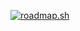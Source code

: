 [![roadmap.sh](https://api.roadmap.sh/v1-badge/tall/64fee2275ce9f4ca58b241d7?variant=dark)](https://roadmap.sh)
